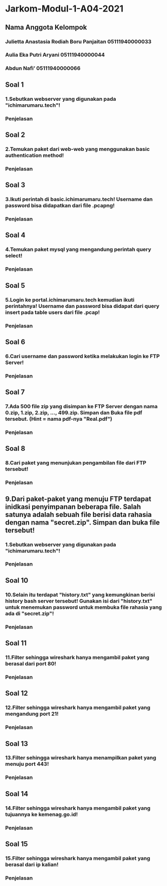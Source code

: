 # Jarkom-Modul-1-A04-2021

## Nama Anggota Kelompok 
### Julietta Anastasia Rodiah Boru Panjaitan  05111940000033 
### Aulia Eka Putri Aryani				            05111940000044 
### Abdun Nafi’					                      05111940000066 



## Soal 1
### 1.Sebutkan webserver yang digunakan pada "ichimarumaru.tech"! 
### Penjelasan



## Soal 2
### 2.Temukan paket dari web-web yang menggunakan basic authentication method! 
### Penjelasan



## Soal 3
### 3.Ikuti perintah di basic.ichimarumaru.tech! Username dan password bisa didapatkan dari file .pcapng!
### Penjelasan



## Soal 4
### 4.Temukan paket mysql yang mengandung perintah query select! 
### Penjelasan



## Soal 5
### 5.Login ke portal.ichimarumaru.tech kemudian ikuti perintahnya! Username dan password bisa didapat dari query insert pada table users dari file .pcap!
### Penjelasan



## Soal 6
### 6.Cari username dan password ketika melakukan login ke FTP Server!
### Penjelasan



## Soal 7
### 7.Ada 500 file zip yang disimpan ke FTP Server dengan nama 0.zip, 1.zip, 2.zip, ..., 499.zip. Simpan dan Buka file pdf tersebut. (Hint = nama pdf-nya "Real.pdf")
### Penjelasan



## Soal 8
### 8.Cari paket yang menunjukan pengambilan file dari FTP tersebut!
### Penjelasan



## 9.Dari paket-paket yang menuju FTP terdapat inidkasi penyimpanan beberapa file. Salah satunya adalah sebuah file berisi data rahasia dengan nama "secret.zip". Simpan dan buka file tersebut!
### 1.Sebutkan webserver yang digunakan pada "ichimarumaru.tech"! 
### Penjelasan



## Soal 10
### 10.Selain itu terdapat "history.txt" yang kemungkinan berisi history bash server tersebut! Gunakan isi dari "history.txt" untuk menemukan password untuk membuka file rahasia yang ada di "secret.zip"!
### Penjelasan


## Soal 11
### 11.Filter sehingga wireshark hanya mengambil paket yang berasal dari port 80! 
### Penjelasan



## Soal 12
### 12.Filter sehingga wireshark hanya mengambil paket yang mengandung port 21!
### Penjelasan


## Soal 13
### 13.Filter sehingga wireshark hanya menampilkan paket yang menuju port 443!
### Penjelasan


## Soal 14
### 14.Filter sehingga wireshark hanya mengambil paket yang tujuannya ke kemenag.go.id!
### Penjelasan


## Soal 15
### 15.Filter sehingga wireshark hanya mengambil paket yang berasal dari ip kalian!
### Penjelasan











